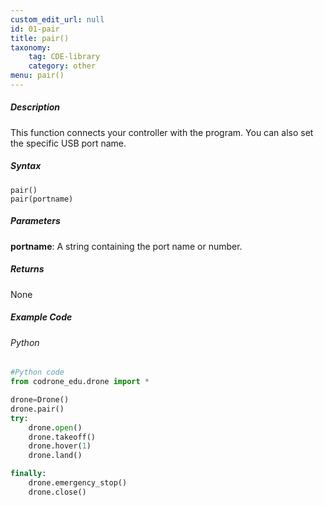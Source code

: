 ```yaml
---
custom_edit_url: null
id: 01-pair
title: pair()
taxonomy:
    tag: CDE-library
    category: other
menu: pair()
---
```


##### Description

This function connects your controller with the program. You can also set the specific USB port name.

##### Syntax
```pair()```<br />
```pair(portname)```<br />


##### Parameters
**portname**: A string containing the port name or number.


##### Returns
None

##### Example Code
###### Python
```python
#Python code
from codrone_edu.drone import *

drone=Drone()
drone.pair()
try:
    drone.open()
    drone.takeoff()
    drone.hover(1)
    drone.land()

finally:
    drone.emergency_stop()
    drone.close()
```